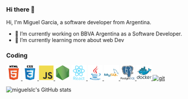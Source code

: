 ### Hi there 👋


Hi, I'm Miguel Garcia, a software developer from Argentina. 

- 🔭 I’m currently working on BBVA Argentina as a Software Developer. 
- 🌱 I’m currently learning more about web Dev
<!--- 💬 Ask me about ...
- 📫 How to reach me: ...
- 😄 Pronouns: ...
- ⚡ Fun fact: ...
-->
### Coding 

<a target="_blank" rel="noopener noreferrer" href="https://www.w3schools.com/html/"> <img src="https://raw.githubusercontent.com/devicons/devicon/master/icons/html5/html5-original-wordmark.svg" alt="html5" style="max-width:100%;" width="40" height="40"> </a>
<a target="_blank" rel="noopener noreferrer" href="https://www.w3schools.com/css/"> <img src="https://raw.githubusercontent.com/devicons/devicon/master/icons/css3/css3-original-wordmark.svg" alt="css3" style="max-width:100%;" width="40" height="40"> </a> 
<a target="_blank" rel="noopener noreferrer" href="https://developer.mozilla.org/en-US/docs/Web/JavaScript"> <img src="https://raw.githubusercontent.com/devicons/devicon/master/icons/javascript/javascript-original.svg" alt="javascript" style="max-width:100%;" width="40" height="40"> </a>
<a target="_blank" rel="noopener noreferrer" href="https://raw.githubusercontent.com/github/explore/80688e429a7d4ef2fca1e82350fe8e3517d3494d/topics/nodejs/nodejs.png"><img src="https://raw.githubusercontent.com/github/explore/80688e429a7d4ef2fca1e82350fe8e3517d3494d/topics/nodejs/nodejs.png" style="max-width:100%;" height="40"></a>
<a target="_blank" rel="noopener noreferrer" href="https://reactjs.org/"> <img src="https://raw.githubusercontent.com/devicons/devicon/master/icons/react/react-original-wordmark.svg" alt="react" style="max-width:100%;" width="40" height="40"> </a>
<a target="_blank" rel="noopener noreferrer" href="https://www.java.com"> <img src="https://raw.githubusercontent.com/devicons/devicon/master/icons/java/java-original.svg" alt="java" style="max-width:100%;" width="40" height="40"> </a>
<a target="_blank" rel="noopener noreferrer" href="https://www.mysql.com/"> <img src="https://raw.githubusercontent.com/devicons/devicon/master/icons/mysql/mysql-original-wordmark.svg" alt="mysql" style="max-width:100%;" width="40" height="40"> </a> 
<a target="_blank" rel="noopener noreferrer" href="https://www.postgresql.org"> <img src="https://raw.githubusercontent.com/devicons/devicon/master/icons/postgresql/postgresql-original-wordmark.svg" alt="postgresql" style="max-width:100%;" width="40" height="40"> </a>
<a href="https://www.docker.com/" rel="nofollow"> <img src="https://raw.githubusercontent.com/devicons/devicon/master/icons/docker/docker-original-wordmark.svg" alt="docker" style="max-width:100%;" width="40" height="40"> </a> 
<a target="_blank" rel="noopener noreferrer" href="https://git-scm.com/"> <img src="https://camo.githubusercontent.com/fbfcb9e3dc648adc93bef37c718db16c52f617ad055a26de6dc3c21865c3321d/68747470733a2f2f7777772e766563746f726c6f676f2e7a6f6e652f6c6f676f732f6769742d73636d2f6769742d73636d2d69636f6e2e737667" alt="git" data-canonical-src="https://www.vectorlogo.zone/logos/git-scm/git-scm-icon.svg" style="max-width:100%;" width="40" height="40"> </a>

![miguelslc's GitHub stats](https://github-readme-stats.vercel.app/api?username=miguelslc&hide=contribs,prs&show_icons=true&theme=onedark)
